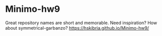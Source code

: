 # Minimo-hw9
Great repository names are short and memorable. Need inspiration? How about symmetrical-garbanzo?
https://hskibria.github.io/Minimo-hw9/
